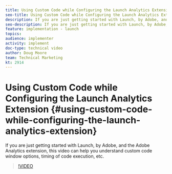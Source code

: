 ```yaml
---
title: Using Custom Code while Configuring the Launch Analytics Extension
seo-title: Using Custom Code while Configuring the Launch Analytics Extension - Adobe Analytics
description: If you are just getting started with Launch, by Adobe, and the Adobe Analytics extension, this video can help you understand custom code window options, timing of code execution, etc.
seo-description: If you are just getting started with Launch, by Adobe, and the Adobe Analytics extension, this video can help you understand custom code window options, timing of code execution, etc.
feature: implementation - launch
topics: 
audience: implementer
activity: implement
doc-type: technical video
author: Doug Moore
team: Technical Marketing
kt: 2914
---
```


# Using Custom Code while Configuring the Launch Analytics Extension {#using-custom-code-while-configuring-the-launch-analytics-extension}

If you are just getting started with Launch, by Adobe, and the Adobe Analytics extension, this video can help you understand custom code window options, timing of code execution, etc.

>[!VIDEO](https://video.tv.adobe.com/v/27272/?quality=9)